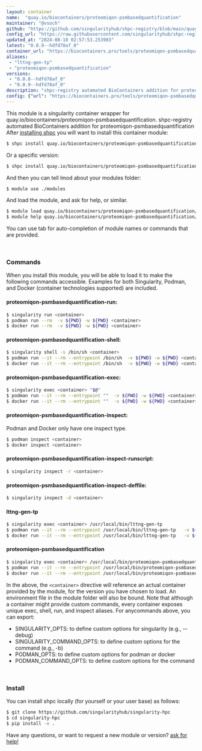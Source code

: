 ```yaml
---
layout: container
name:  "quay.io/biocontainers/proteomiqon-psmbasedquantification"
maintainer: "@vsoch"
github: "https://github.com/singularityhub/shpc-registry/blob/main/quay.io/biocontainers/proteomiqon-psmbasedquantification/container.yaml"
config_url: "https://raw.githubusercontent.com/singularityhub/shpc-registry/main/quay.io/biocontainers/proteomiqon-psmbasedquantification/container.yaml"
updated_at: "2024-08-18 02:57:53.253983"
latest: "0.0.9--hdfd78af_0"
container_url: "https://biocontainers.pro/tools/proteomiqon-psmbasedquantification"
aliases:
 - "lttng-gen-tp"
 - "proteomiqon-psmbasedquantification"
versions:
 - "0.0.8--hdfd78af_0"
 - "0.0.9--hdfd78af_0"
description: "shpc-registry automated BioContainers addition for proteomiqon-psmbasedquantification"
config: {"url": "https://biocontainers.pro/tools/proteomiqon-psmbasedquantification", "maintainer": "@vsoch", "description": "shpc-registry automated BioContainers addition for proteomiqon-psmbasedquantification", "latest": {"0.0.9--hdfd78af_0": "sha256:58238f0706e842a9bac4f718d7e2690a230534768752d471aee8fd9828faeb6f"}, "tags": {"0.0.8--hdfd78af_0": "sha256:2f21ad635d6e79e65dbbe5263a628ce51bf931d0b5bb504a483e0919278fe67b", "0.0.9--hdfd78af_0": "sha256:58238f0706e842a9bac4f718d7e2690a230534768752d471aee8fd9828faeb6f"}, "docker": "quay.io/biocontainers/proteomiqon-psmbasedquantification", "aliases": {"lttng-gen-tp": "/usr/local/bin/lttng-gen-tp", "proteomiqon-psmbasedquantification": "/usr/local/bin/proteomiqon-psmbasedquantification"}}
---
```


This module is a singularity container wrapper for quay.io/biocontainers/proteomiqon-psmbasedquantification.
shpc-registry automated BioContainers addition for proteomiqon-psmbasedquantification
After [installing shpc](#install) you will want to install this container module:


```bash
$ shpc install quay.io/biocontainers/proteomiqon-psmbasedquantification
```

Or a specific version:

```bash
$ shpc install quay.io/biocontainers/proteomiqon-psmbasedquantification:0.0.9--hdfd78af_0
```

And then you can tell lmod about your modules folder:

```bash
$ module use ./modules
```

And load the module, and ask for help, or similar.

```bash
$ module load quay.io/biocontainers/proteomiqon-psmbasedquantification/0.0.9--hdfd78af_0
$ module help quay.io/biocontainers/proteomiqon-psmbasedquantification/0.0.9--hdfd78af_0
```

You can use tab for auto-completion of module names or commands that are provided.

<br>

### Commands

When you install this module, you will be able to load it to make the following commands accessible.
Examples for both Singularity, Podman, and Docker (container technologies supported) are included.

#### proteomiqon-psmbasedquantification-run:

```bash
$ singularity run <container>
$ podman run --rm  -v ${PWD} -w ${PWD} <container>
$ docker run --rm  -v ${PWD} -w ${PWD} <container>
```

#### proteomiqon-psmbasedquantification-shell:

```bash
$ singularity shell -s /bin/sh <container>
$ podman run --it --rm --entrypoint /bin/sh  -v ${PWD} -w ${PWD} <container>
$ docker run --it --rm --entrypoint /bin/sh  -v ${PWD} -w ${PWD} <container>
```

#### proteomiqon-psmbasedquantification-exec:

```bash
$ singularity exec <container> "$@"
$ podman run --it --rm --entrypoint ""  -v ${PWD} -w ${PWD} <container> "$@"
$ docker run --it --rm --entrypoint ""  -v ${PWD} -w ${PWD} <container> "$@"
```

#### proteomiqon-psmbasedquantification-inspect:

Podman and Docker only have one inspect type.

```bash
$ podman inspect <container>
$ docker inspect <container>
```

#### proteomiqon-psmbasedquantification-inspect-runscript:

```bash
$ singularity inspect -r <container>
```

#### proteomiqon-psmbasedquantification-inspect-deffile:

```bash
$ singularity inspect -d <container>
```


#### lttng-gen-tp

```bash
$ singularity exec <container> /usr/local/bin/lttng-gen-tp
$ podman run --it --rm --entrypoint /usr/local/bin/lttng-gen-tp   -v ${PWD} -w ${PWD} <container> -c " $@"
$ docker run --it --rm --entrypoint /usr/local/bin/lttng-gen-tp   -v ${PWD} -w ${PWD} <container> -c " $@"
```


#### proteomiqon-psmbasedquantification

```bash
$ singularity exec <container> /usr/local/bin/proteomiqon-psmbasedquantification
$ podman run --it --rm --entrypoint /usr/local/bin/proteomiqon-psmbasedquantification   -v ${PWD} -w ${PWD} <container> -c " $@"
$ docker run --it --rm --entrypoint /usr/local/bin/proteomiqon-psmbasedquantification   -v ${PWD} -w ${PWD} <container> -c " $@"
```



In the above, the `<container>` directive will reference an actual container provided
by the module, for the version you have chosen to load. An environment file in the
module folder will also be bound. Note that although a container
might provide custom commands, every container exposes unique exec, shell, run, and
inspect aliases. For anycommands above, you can export:

 - SINGULARITY_OPTS: to define custom options for singularity (e.g., --debug)
 - SINGULARITY_COMMAND_OPTS: to define custom options for the command (e.g., -b)
 - PODMAN_OPTS: to define custom options for podman or docker
 - PODMAN_COMMAND_OPTS: to define custom options for the command

<br>

### Install

You can install shpc locally (for yourself or your user base) as follows:

```bash
$ git clone https://github.com/singularityhub/singularity-hpc
$ cd singularity-hpc
$ pip install -e .
```

Have any questions, or want to request a new module or version? [ask for help!](https://github.com/singularityhub/singularity-hpc/issues)